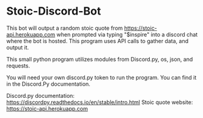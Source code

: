 # Stoic-Discord-Bot
This bot will output a random stoic quote from https://stoic-api.herokuapp.com when prompted via typing "$inspire" into a discord chat where the bot is hosted. This program uses API calls to gather data, and output it.

This small python program utilizes modules from Discord.py, os, json, and requests.

You will need your own discord.py token to run the program. You can find it in the Discord.Py documentation.

Discord.py documentation:
https://discordpy.readthedocs.io/en/stable/intro.html
Stoic quote website:
https://stoic-api.herokuapp.com
